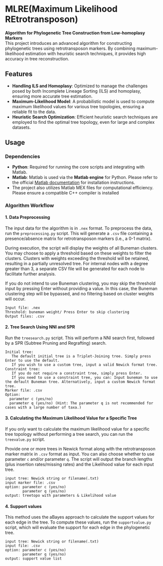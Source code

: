# MLRE(Maximum Likelihood REtrotransposon)

**Algorithm for Phylogenetic Tree Construction from Low-homoplasy Markers**  
This project introduces an advanced algorithm for constructing phylogenetic trees using retrotransposon markers. By combining maximum-likelihood estimation with heuristic search techniques, it provides high accuracy in tree reconstruction.


## Features

- **Handling ILS and Homoplasy**: Optimized to manage the challenges posed by both Incomplete Lineage Sorting (ILS) and homoplasy, ensuring more accurate tree estimation.  
- **Maximum-Likelihood Model**: A probabilistic model is used to compute maximum likelihood values for various tree topologies, ensuring a reliable fit to the data.
- **Heuristic Search Optimization**: Efficient heuristic search techniques are employed to find the optimal tree topology, even for large and complex datasets.

## Usage

### Dependencies
- **Python**: Required for running the core scripts and integrating with Matlab.
- **Matlab**: Matlab is used via the **Matlab engine** for Python. Please refer to the official [Matlab documentation](https://www.mathworks.com/help/matlab/matlab-engine-for-python.html) for installation instructions.
- The project also utilizes Matlab MEX files for computational efficiency. Please ensure a compatible C++ compiler is installed

### Algorithm Workflow


#### 1. Data Preprocessing

The input data for the algorithm is in `.nex` format. To preprocess the data, run the `preprocessing.py` script. This will generate a `.csv` file containing a presence/absence matrix for retrotransposon markers (i.e., a 0-1 matrix).

During execution, the script will display the weights of all Buneman clusters. You may choose to apply a threshold based on these weights to filter the clusters. Clusters with weights exceeding the threshold will be retained, resulting in a partially unresolved tree. For internal nodes with a degree greater than 3, a separate CSV file will be generated for each node to facilitate further analysis.

If you do not intend to use Buneman clustering, you may skip the threshold input by pressing Enter without providing a value. In this case, the Buneman clustering step will be bypassed, and no filtering based on cluster weights will occur.

```
Input file: .nex  
Threshold: buneman weight/ Press Enter to skip clustering
Output files: .csv
```


#### 2. Tree Search Using NNI and SPR

Run the `treesearch.py` script. This will perform a NNI search first, followed by a SPR (Subtree Pruning and Regrafting) search. 

```
Initial tree:
   The default initial tree is a Triplet-Joining tree. Simply press Enter to use the default.
   If you wish to use a custom tree, input a valid Newick format tree.
Constraint tree:
   If you do not require a constraint tree, simply press Enter.
   If you need to use a constraint tree, you can: Input buneman to use the default Buneman tree. Alternatively, input a custom Newick format tree.
Marker file: .csv 
Option:
  parameter c (yes/no)  
  parameter q (yes/no) (Hint: The parameter q is not recommended for cases with a large number of taxa.)
```


#### 3. Calculating the Maximum Likelihood Value for a Specific Tree

If you only want to calculate the maximum likelihood value for a specific tree topology without performing a tree search, you can run the `treevalue.py` script. 

Provide one or more trees in Newick format along with the retrotransposon marker matrix in `.csv` format as input. You can also choose whether to use parameter `c` and/or parameter `q`. The script will output the branch lengths (plus insertion rates/missing rates) and the Likelihood value for each input tree.

```
input tree: Newick string or filename(.txt)
input marker file: .csv 
option: parameter c (yes/no)  
        parameter q (yes/no)     
output: treetopo with parameters & Likelihood value
```


#### 4. Support values
This method uses the aBayes approach to calculate the support values for each edge in the tree. To compute these values, run the `supportvalue.py` script, which will evaluate the support for each edge in the phylogenetic tree.
```
input tree: Newick string or filename(.txt)
input file: .csv
option: parameter c (yes/no)
        parameter q (yes/no)
output: support value list
```



